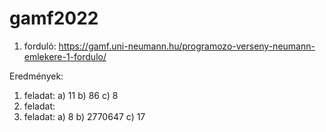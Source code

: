 # gamf2022
1. forduló:
https://gamf.uni-neumann.hu/programozo-verseny-neumann-emlekere-1-fordulo/

Eredmények:
1. feladat:
a) 11
b) 86
c) 8
2. feladat:
3. feladat:
a) 8
b) 2770647
c) 17
